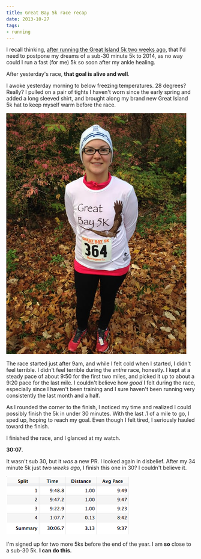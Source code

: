 ```yaml
---
title: Great Bay 5k race recap
date: 2013-10-27
tags:
- running
---
```

I recall thinking, [after running the Great Island 5k two weeks ago](/posts/great-island-5k-race-recap), that I'd need to postpone my dreams of a sub-30 minute 5k to 2014, as no way could I run a fast (for me) 5k so soon after my ankle healing.

After yesterday's race, **that goal is alive and well**.

I awoke yesterday morning to below freezing temperatures. 28 degrees? Really? I pulled on a pair of tights I haven't worn since the early spring and added a long sleeved shirt, and brought along my brand new Great Island 5k hat to keep myself warm before the race.

![Me ready to run the Great Bay 5k.](../../images/greatbay-aubrey.jpg "Ready for some fall racing!")

The race started just after 9am, and while I felt cold when I started, I didn't feel terrible. I didn't feel terrible during the *entire* race, honestly. I kept at a steady pace of about 9:50 for the first two miles, and picked it up to about a 9:20 pace for the last mile. I couldn't believe how *good* I felt during the race, especially since I haven't been training and I sure haven't been running very consistently the last month and a half.

As I rounded the corner to the finish, I noticed my time and realized I could possibly finish the 5k in under 30 minutes. With the last .1 of a mile to go, I sped up, hoping to reach my goal. Even though I felt tired, I seriously hauled toward the finish.

I finished the race, and I glanced at my watch.

**30:07**.

It wasn't sub 30, but it *was* a new PR. I looked again in disbelief. After my 34 minute 5k just *two weeks ago*, I finish this one in 30? I couldn't believe it.

![My split times for the Great Bay 5k.](../../images/greatbay-splits.png "My splits.")

I'm signed up for two more 5ks before the end of the year. I am **so** close to a sub-30 5k. **I can do this.**
